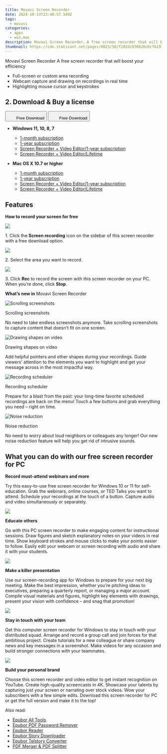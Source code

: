 ```yaml
---
title: Movavi Screen Recorder
date: 2024-10-13T23:48:57.549Z
tags: 
  - movavi
categories: 
  - apps
  - win,mac
description: Movavi Screen Recorder，A free screen recorder that will boost your efficiency
thumbnail: https://cdn.staticont.net/pages/0023/50/f202dc036626c6cfb191aabc0242bea40c4b47fb.webp
---
```


Movavi Screen Recorder
A free screen recorder that will boost your efficiency

- Full-screen or custom area recording
- Webcam capture and drawing on recordings in real time
- Highlighting mouse cursor and keystrokes

## 2. Download & Buy a license

<div class="mx-auto flex items-center justify-center space-x-4">
  <button 
  onclick="javascript:window.open('https://store.movavi.com/order/checkout.php?PRODS=4853689,33729221&QTY=1,1&COUPON=&AFFILIATE=108875&CART=1&CARD=2&SHORT_FORM=1&DESIGN_TYPE=2&CROSS_SELL_HIDE=true&SHOPURL=http://www.movavi.com/store.html&ADDITIONAL_HPM=1&setLocale=en&pageType=web&p_name=screenrecorderyear&REF=%7C%7C&FSID=%7C%7C&PAYPAL_FLOW=REGULAR&AFFILIATE=108875&ADDITIONAL_webuid=ndhcyo', '_blank');
    window.open('https://www.movavi.com/download-screenrecordermac', '_blank');void(0);"
  class="flex flex-row font-bold rounded-lg text-lg w-48 h-16 bg-[#FF8014] text-[#ffffff] items-center justify-center p-2">
    <svg width="24px" height="24px" viewBox="0 0 24 24" xmlns="http://www.w3.org/2000/svg" color="#ffffff" fill="none" stroke="currentColor" stroke-width="3" stroke-linecap="round" stroke-linejoin="round"><path d="M16 2C16.3632 4.17921 14.0879 5.83084 12.8158 6.57142C12.4406 6.78988 12.0172 6.5117 12.0819 6.08234C12.2993 4.63878 13.0941 2.00008 16 2Z" stroke="#f8f7f7" stroke-width="1.5"></path><path d="M9 6.5C9.89676 6.5 10.6905 6.69941 11.2945 6.92013C12.0563 7.19855 12.9437 7.19854 13.7055 6.92012C14.3094 6.6994 15.1032 6.5 15.9999 6.5C17.0852 6.5 18.4649 7.08889 19.4999 8.26666C16 11 17 15.5 20.269 16.6916C19.2253 19.5592 17.2413 21.5 15.4999 21.5C13.9999 21.5 14 20.8 12.5 20.8C11 20.8 11 21.5 9.5 21.5C7 21.5 4 17.5 4 12.5C4 8.5 7 6.5 9 6.5Z" stroke="#f8f7f7" stroke-width="1.5"></path></svg>    
    <span class="font-medium mx-auto">Free Download</span>  
  </button>
  <button 
  onclick="javascript:window.open('https://store.movavi.com/order/checkout.php?PRODS=4853689,33729221&QTY=1,1&COUPON=&AFFILIATE=108875&CART=1&CARD=2&SHORT_FORM=1&DESIGN_TYPE=2&CROSS_SELL_HIDE=true&SHOPURL=http://www.movavi.com/store.html&ADDITIONAL_HPM=1&setLocale=en&pageType=web&p_name=screenrecorderyear&REF=%7C%7C&FSID=%7C%7C&PAYPAL_FLOW=REGULAR&AFFILIATE=108875&ADDITIONAL_webuid=ndhcyo', '_blank');
    window.open('https://www.movavi.com/download-screenrecorder', '_blank');void(0);"
  class="flex flex-row font-bold rounded-lg text-lg w-48 h-16 bg-[#FF8014] text-[#ffffff] items-center justify-center p-2">
    <svg width="24px" height="24px" viewBox="0 0 24 24" xmlns="http://www.w3.org/2000/svg" color="#ffffff" fill="none" stroke="currentColor" stroke-width="3" stroke-linecap="round" stroke-linejoin="round"><path d="M4 16.9865V7.01353C4 6.71792 4.21531 6.46636 4.50737 6.42072L19.3074 4.10822C19.6713 4.05137 20 4.33273 20 4.70103V19.299C20 19.6673 19.6713 19.9486 19.3074 19.8918L4.50737 17.5793C4.21531 17.5336 4 17.2821 4 16.9865Z" stroke="#f8f7f7" stroke-width="1.5"></path><path d="M4 12H20" stroke="#f8f7f7" stroke-width="1.5"></path><path d="M10.5 5.5V18.5" stroke="#f8f7f7" stroke-width="1.5"></path></svg>
    <span class="font-medium mx-auto">Free Download</span>  
  </button>
</div>

- **Windows 11, 10, 8, 7**
  - [1-month subscription](https://store.movavi.com/order/checkout.php?PRODS=41728800,44651995,33729287&QTY=1,1,1&COUPON=&AFFILIATE=108875&CART=1&CARD=2&SHORT_FORM=1&DESIGN_TYPE=2&CROSS_SELL_HIDE=true&SHOPURL=http://www.movavi.com/store.html&ADDITIONAL_HPM=1&setLocale=en&pageType=web&p_name=slideshoweffectsbundle&REF=%7C2080205628.1724812375%7C&FSID=%7C2080205628.1724812375%7C&PAYPAL_FLOW=REGULAR&ADDITIONAL_utmzz=utmcsr=(direct)%7Cutmcmd=(none)%7Cutmccn=(not%20set)&AFFILIATE=108875&ADDITIONAL_webuid=zc224p)
  - [1-year subscription](https://store.movavi.com/order/checkout.php?PRODS=4853689,33729221&QTY=1,1&COUPON=&AFFILIATE=108875&CART=1&CARD=2&SHORT_FORM=1&DESIGN_TYPE=2&CROSS_SELL_HIDE=true&SHOPURL=http://www.movavi.com/store.html&ADDITIONAL_HPM=1&setLocale=en&pageType=web&p_name=screenrecorderyear&REF=%7C%7C&FSID=%7C%7C&PAYPAL_FLOW=REGULAR&AFFILIATE=108875&ADDITIONAL_webuid=ndhcyo)
  - [Screen Recorder + Video Editor/1-year subscription](https://store.movavi.com/order/checkout.php?PRODS=34290456,33729221&QTY=1,1&COUPON=&AFFILIATE=108875&CART=1&CARD=2&SHORT_FORM=1&DESIGN_TYPE=2&CROSS_SELL_HIDE=true&SHOPURL=http://www.movavi.com/store.html&ADDITIONAL_HPM=1&setLocale=en&pageType=web&p_name=srveplusbundleyear&REF=%7C%7C&FSID=%7C%7C&PAYPAL_FLOW=REGULAR&AFFILIATE=108875&ADDITIONAL_webuid=n1h2tz)
  - [Screen Recorder + Video Editor/Lifetime](https://store.movavi.com/order/checkout.php?PRODS=27002944,33729287&QTY=1,1&COUPON=&AFFILIATE=108875&CART=1&CARD=2&SHORT_FORM=1&DESIGN_TYPE=2&CROSS_SELL_HIDE=true&SHOPURL=http://www.movavi.com/store.html&ADDITIONAL_HPM=0&setLocale=en&pageType=web&p_name=srveplusbundle&REF=%7C%7C&FSID=%7C%7C&PAYPAL_FLOW=REGULAR&AFFILIATE=108875&ADDITIONAL_webuid=1zx2r4)

- **Mac OS X 10.7 or higher**
  - [1-month subscription](https://store.movavi.com/order/checkout.php?PRODS=41728800,44651995,33729287&QTY=1,1,1&COUPON=&AFFILIATE=108875&CART=1&CARD=2&SHORT_FORM=1&DESIGN_TYPE=2&CROSS_SELL_HIDE=true&SHOPURL=http://www.movavi.com/store.html&ADDITIONAL_HPM=1&setLocale=en&pageType=web&p_name=slideshoweffectsbundle&REF=%7C2080205628.1724812375%7C&FSID=%7C2080205628.1724812375%7C&PAYPAL_FLOW=REGULAR&ADDITIONAL_utmzz=utmcsr=(direct)%7Cutmcmd=(none)%7Cutmccn=(not%20set)&AFFILIATE=108875&ADDITIONAL_webuid=zc224p)
  - [1-year subscription](https://store.movavi.com/order/checkout.php?PRODS=4853689,33729221&QTY=1,1&COUPON=&AFFILIATE=108875&CART=1&CARD=2&SHORT_FORM=1&DESIGN_TYPE=2&CROSS_SELL_HIDE=true&SHOPURL=http://www.movavi.com/store.html&ADDITIONAL_HPM=1&setLocale=en&pageType=web&p_name=screenrecorderyear&REF=%7C%7C&FSID=%7C%7C&PAYPAL_FLOW=REGULAR&AFFILIATE=108875&ADDITIONAL_webuid=ndhcyo)
  - [Screen Recorder + Video Editor/1-year subscription](https://store.movavi.com/order/checkout.php?PRODS=34290456,33729221&QTY=1,1&COUPON=&AFFILIATE=108875&CART=1&CARD=2&SHORT_FORM=1&DESIGN_TYPE=2&CROSS_SELL_HIDE=true&SHOPURL=http://www.movavi.com/store.html&ADDITIONAL_HPM=1&setLocale=en&pageType=web&p_name=srveplusbundleyear&REF=%7C%7C&FSID=%7C%7C&PAYPAL_FLOW=REGULAR&AFFILIATE=108875&ADDITIONAL_webuid=n1h2tz)
  - [Screen Recorder + Video Editor/Lifetime](https://store.movavi.com/order/checkout.php?PRODS=27002944,33729287&QTY=1,1&COUPON=&AFFILIATE=108875&CART=1&CARD=2&SHORT_FORM=1&DESIGN_TYPE=2&CROSS_SELL_HIDE=true&SHOPURL=http://www.movavi.com/store.html&ADDITIONAL_HPM=0&setLocale=en&pageType=web&p_name=srveplusbundle&REF=%7C%7C&FSID=%7C%7C&PAYPAL_FLOW=REGULAR&AFFILIATE=108875&ADDITIONAL_webuid=1zx2r4)

## Features

**How to record your screen for free**

![](https://cdn.staticont.net/pages/0023/53/b1617c7674257a3cf58c7b25c8ea3cde5f9d3d09.webp)

1\. Click the **Screen recording** icon on the sidebar of this screen recorder with a free download option.

![](https://cdn.staticont.net/pages/0023/53/9a6c70882b57fbcf22755de0529090126b57e01e.webp)

2\. Select the area you want to record.

![](https://cdn.staticont.net/pages/0023/53/ce8779dd5f0a8b5c5db1ea08996b047be2bc035a.webp)

3\. Click **Rec** to record the screen with this screen recorder on your PC. When you’re done, click **Stop**.

**What’s new in** Movavi Screen Recorder

![Scrolling screenshots](https://cdn.staticont.net/pages/0023/53/94dff2cd2fd288b1fcef219780035f9d0b68f999.webp)

Scrolling screenshots

No need to take endless screenshots anymore. Take scrolling screenshots to capture content that doesn't fit on one screen.

![Drawing shapes on video](https://cdn.staticont.net/pages/0023/53/90b359824db0a04ec39f407a6df7284c72828467.webp)

Drawing shapes on video

Add helpful pointers and other shapes during your recordings. Guide viewers’ attention to the elements you want to highlight and get your message across in the most impactful way.

![Recording scheduler](https://cdn.staticont.net/pages/0023/53/42c0b8d0c052a8d8f727d0a176ebbc93de873303.webp)

Recording scheduler

Prepare for a blast from the past: your long-time favorite scheduled recordings are back on the menu! Touch a few buttons and grab everything you need – right on time.

![Noise reduction](https://cdn.staticont.net/pages/0023/53/c3e71ef5eba96ed1bfe254f354113e619af83aec.webp)

Noise reduction

No need to worry about loud neighbors or colleagues any longer! Our new noise reduction feature will help you get rid of intrusive sounds.

## What you can do with our free screen recorder for PC

**Record must-attend webinars and more**

Try this easy-to-use free screen recorder for Windows 10 or 11 for self-education. Grab the webinars, online courses, or TED Talks you want to attend. Schedule your recordings at the touch of a button. Capture audio and video simultaneously or separately.

![](https://cdn.staticont.net/pages/0023/50/eb5f0e12bde035de5fa2da5d930ab5f00c4737dc.webp)

**Educate others**

Go with this PC screen recorder to make engaging content for instructional sessions. Draw figures and sketch explanatory notes on your videos in real time. Show keyboard strokes and mouse clicks to make your points easier to follow. Easily edit your webcam or screen recording with audio and share it with your students.

![](https://cdn.staticont.net/pages/0023/50/57eeb26fa62bb1544a44b25f2cdf4211e0272047.webp)

**Make a killer presentation**

Use our screen-recording app for Windows to prepare for your next big meeting. Make the best impression, whether you’re pitching ideas to executives, preparing a quarterly report, or managing a major account. Compile visual materials and figures, highlight key elements with drawings, present your vision with confidence – and snag that promotion!

![](https://cdn.staticont.net/pages/0023/50/058ef3c8556a6d1b559c7d2a498a90fd6d795762.webp)

**Stay in touch with your team**

Get this computer screen recorder for Windows to stay in touch with your distributed squad. Arrange and record a group call and join forces for that ambitious project. Create tutorials for a new colleague or share company news and key messages in a screenshot. Make videos for any occasion and build stronger connections with your teammates.

![](https://cdn.staticont.net/pages/0023/50/fbabf9398ef33f9e479d793d96ca3a6e610b6142.webp)

**Build your personal brand**

Choose this screen recorder and video editor to get instant recognition on YouTube. Create high-quality screencasts in 4K. Showcase your talents by capturing just your screen or narrating over stock videos. Wow your subscribers with a few simple edits. Download this screen recorder for PC or get the full version and make it to the top!

<ins class="adsbygoogle"
      style="display:block"
      data-ad-client="ca-pub-7571918770474297"
      data-ad-slot="8358498916"
      data-ad-format="auto"
      data-full-width-responsive="true"></ins>

<span class="atpl-alsoreadstyle">Also read:</span>
<div><ul>
<li><a href="https://tools.techidaily.com/epubor/products/"><u>Epubor All Tools</u></a></li>
<li><a href="https://tools.techidaily.com/epubor/pdf-password-remover/"><u>Epubor PDF Password Remover</u></a></li>
<li><a href="https://tools.techidaily.com/epubor/reader/"><u>Epubor Reader</u></a></li>
<li><a href="https://tools.techidaily.com/epubor/story-downloader/"><u>Epubor Story Downloader</u></a></li>
<li><a href="https://tools.techidaily.com/epubor/telstory-converter/"><u>Epubor Telstory Converter</u></a></li>
<li><a href="https://tools.techidaily.com/epubor/pdf-splitter-merger/"><u>PDF Merger & PDF Splitter</u></a></li>
</ul></div>

